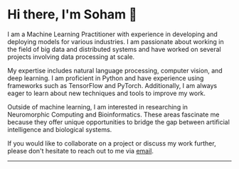 # Hi there, I'm Soham 👋

I am a Machine Learning Practitioner with experience in developing and deploying models for various industries. I am passionate about working in the field of big data and distributed systems and have worked on several projects involving data processing at scale.

My expertise includes natural language processing, computer vision, and deep learning. I am proficient in Python and have experience using frameworks such as TensorFlow and PyTorch. Additionally, I am always eager to learn about new techniques and tools to improve my work.

Outside of machine learning, I am interested in researching in Neuromorphic Computing and Bioinformatics. These areas fascinate me because they offer unique opportunities to bridge the gap between artificial intelligence and biological systems.

If you would like to collaborate on a project or discuss my work further, please don't hesitate to reach out to me via [email](sohamt09@gmail.com).

___

